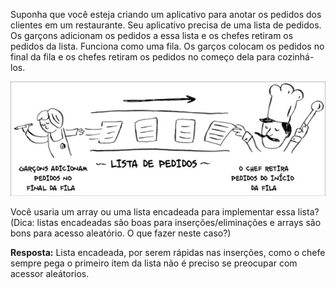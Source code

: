Suponha que você esteja criando um aplicativo para anotar os pedidos
dos clientes em um restaurante. Seu aplicativo precisa de uma lista de
pedidos. Os garçons adicionam os pedidos a essa lista e os chefes retiram os pedidos da lista. Funciona como uma fila. Os garços colocam os pedidos no final da fila e os chefes retiram os pedidos no começo dela para cozinhá-los.

![Fila dos pedidos](/Capítulo_2/Arrays_e_listas_encadeadas/Exercícios/imagens/pedidos.jpg)

Você usaria um array ou uma lista encadeada para implementar essa  lista? (Dica: listas encadeadas são boas para inserções/eliminações e arrays são bons para acesso aleatório. O que fazer neste caso?)

**Resposta:** Lista encadeada, por serem rápidas nas inserções, como o chefe sempre pega o primeiro item da lista não é preciso se preocupar com acessor aleátorios.